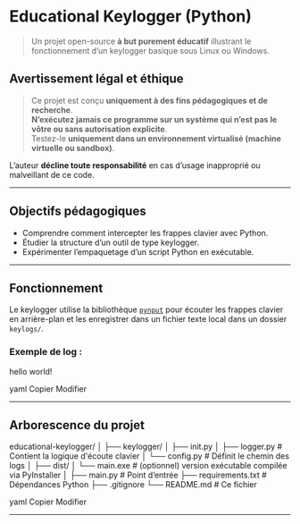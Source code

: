 # Educational Keylogger (Python)  
> Un projet open-source **à but purement éducatif** illustrant le fonctionnement d’un keylogger basique sous Linux ou Windows.

## Avertissement légal et éthique

> Ce projet est conçu **uniquement à des fins pédagogiques et de recherche**.  
> **N’exécutez jamais ce programme sur un système qui n’est pas le vôtre ou sans autorisation explicite**.  
> Testez-le **uniquement dans un environnement virtualisé (machine virtuelle ou sandbox)**.

L’auteur **décline toute responsabilité** en cas d’usage inapproprié ou malveillant de ce code.

---

## Objectifs pédagogiques

- Comprendre comment intercepter les frappes clavier avec Python.
- Étudier la structure d’un outil de type keylogger.
- Expérimenter l’empaquetage d’un script Python en exécutable.

---

## Fonctionnement

Le keylogger utilise la bibliothèque [`pynput`](https://pynput.readthedocs.io/) pour écouter les frappes clavier en arrière-plan et les enregistrer dans un fichier texte local dans un dossier `keylogs/`.

### Exemple de log :
hello world<space>!<enter>

yaml
Copier
Modifier

---

## Arborescence du projet

educational-keylogger/
│
├── keylogger/
│ ├── init.py
│ ├── logger.py # Contient la logique d'écoute clavier
│ └── config.py # Définit le chemin des logs
│
├── dist/
│ └── main.exe # (optionnel) version exécutable compilée via PyInstaller
│
├── main.py # Point d’entrée
├── requirements.txt # Dépendances Python
├── .gitignore
└── README.md # Ce fichier

yaml
Copier
Modifier

---


